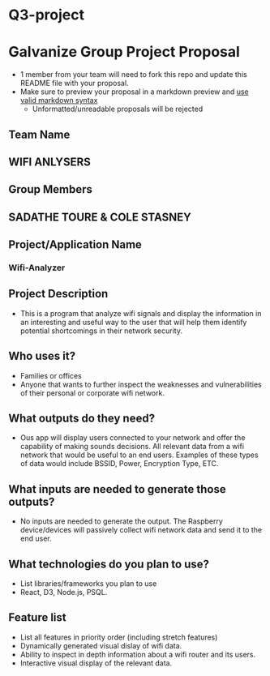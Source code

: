 # Q3-project
# Galvanize Group Project Proposal

* 1 member from your team will need to fork this repo and update this README file with your proposal.
* Make sure to preview your proposal in a markdown preview and [use valid markdown syntax](https://help.github.com/articles/basic-writing-and-formatting-syntax/)
  * Unformatted/unreadable proposals will be rejected

## Team Name
## WIFI ANLYSERS
## Group Members
## SADATHE TOURE & COLE STASNEY


## Project/Application Name
### Wifi-Analyzer

## Project Description
 * This is a program that analyze wifi signals and display the information in an interesting and useful way to the user that will help them identify potential shortcomings in their network security.

## Who uses it?
* Families or offices
* Anyone that wants to further inspect the weaknesses and vulnerabilities of their personal or corporate wifi network.
## What outputs do they need?
* Ous app will display users connected to your network and offer the capability of making sounds decisions. All relevant data from a wifi network that would be useful to an end users. Examples of these types of data would include BSSID, Power, Encryption Type, ETC.

## What inputs are needed to generate those outputs?
* No inputs are needed to generate the output. The Raspberry device/devices will passively collect wifi network data and send it to the end user.

## What technologies do you plan to use?
* List libraries/frameworks you plan to use
* React, D3, Node.js, PSQL.

## Feature list
* List all features in priority order (including stretch features)
* Dynamically generated visual dislay of wifi data.
* Ability to inspect in depth information about a wifi router and its users.
* Interactive visual display of the relevant data.
